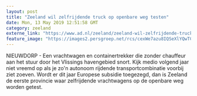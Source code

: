 ```yaml
---
layout: post
title: "Zeeland wil zelfrijdende truck op openbare weg testen"
date: Mon, 13 May 2019 12:51:58 GMT
category: zeeland
externe_link: "https://www.ad.nl/zeeland/zeeland-wil-zelfrijdende-truck-op-openbare-weg-testen~a8f49378/"
feature_image: "https://images2.persgroep.net/rcs/cexWe7azu8IQSeXlYQwTCyJ3wj0/diocontent/141809449/_fitwidth/400/?appId=21791a8992982cd8da851550a453bd7f&quality=0.7"
---
```


NIEUWDORP - Een vrachtwagen en containertrekker die zonder chauffeur aan het stuur door het Vlissings havengebied snort. Kijk medio volgend jaar niet vreemd op als je zo'n autonoom rijdende transportcombinatie voorbij ziet zoeven. Wordt er dit jaar Europese subsidie toegezegd, dan is Zeeland de eerste provincie waar zelfrijdende vrachtwagens op de openbare weg worden getest.
